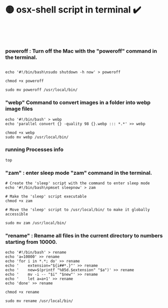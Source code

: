 # 🟡 osx-shell script in terminal ✔️


<br>
<br>
<br>


### poweroff :  Turn off the Mac with the "poweroff" command in the terminal.
```

echo '#!/bin/bash\nsudo shutdown -h now' > poweroff

chmod +x poweroff

sudo mv poweroff /usr/local/bin/

```


### "webp" Command to convert images in a folder into webp image files

```
echo '#!/bin/bash' > webp
echo 'parallel convert {} -quality 98 {}.webp ::: *.*' >> webp

chmod +x webp
sudo mv webp /usr/local/bin/
```



### running Processes info

```
top
```



###  "zam"  : enter sleep mode  "zam" command in the terminal.
```
# Create the 'sleep' script with the command to enter sleep mode
echo '#!/bin/bash\npmset sleepnow' > zam 

# Make the 'sleep' script executable
chmod +x zam

# Move the 'sleep' script to /usr/local/bin/ to make it globally accessible

sudo mv zam /usr/local/bin/
```




### "rename" : Rename all files in the current directory to numbers starting from 10000.

```
echo '#!/bin/bash' > rename
echo 'a=10000' >> rename
echo 'for i in *.*; do' >> rename
echo '    extension="${i##*.}"' >> rename
echo '    new=$(printf "%05d.$extension" "$a")' >> rename
echo '    mv -i -- "$i" "$new"' >> rename
echo '    let a=a+1' >> rename
echo 'done' >> rename

chmod +x rename

sudo mv rename /usr/local/bin/

```


